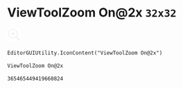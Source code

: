 # ViewToolZoom On@2x `32x32`
<img src="/img/ViewToolZoom%20On@2x.png" width=32 height=32>

``` CSharp
EditorGUIUtility.IconContent("ViewToolZoom On@2x")
```
```
ViewToolZoom On@2x
```
```
365465449419660824
```
